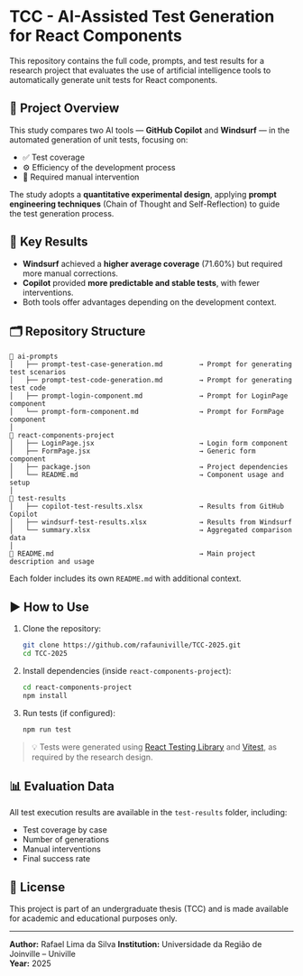 # TCC - AI-Assisted Test Generation for React Components

This repository contains the full code, prompts, and test results for a research project that evaluates the use of artificial intelligence tools to automatically generate unit tests for React components.

## 📘 Project Overview

This study compares two AI tools — **GitHub Copilot** and **Windsurf** — in the automated generation of unit tests, focusing on:

- ✅ Test coverage
- ⚙️ Efficiency of the development process
- 🔧 Required manual intervention

The study adopts a **quantitative experimental design**, applying **prompt engineering techniques** (Chain of Thought and Self-Reflection) to guide the test generation process.

## 🧪 Key Results

- **Windsurf** achieved a **higher average coverage** (71.60%) but required more manual corrections.
- **Copilot** provided **more predictable and stable tests**, with fewer interventions.
- Both tools offer advantages depending on the development context.

## 🗂️ Repository Structure

```
📁 ai-prompts
│   ├── prompt-test-case-generation.md         → Prompt for generating test scenarios
│   ├── prompt-test-code-generation.md         → Prompt for generating test code
│   ├── prompt-login-component.md              → Prompt for LoginPage component
│   └── prompt-form-component.md               → Prompt for FormPage component
│
📁 react-components-project
│   ├── LoginPage.jsx                          → Login form component
│   ├── FormPage.jsx                           → Generic form component
│   ├── package.json                           → Project dependencies
│   └── README.md                              → Component usage and setup
│
📁 test-results
│   ├── copilot-test-results.xlsx              → Results from GitHub Copilot
│   ├── windsurf-test-results.xlsx             → Results from Windsurf
│   └── summary.xlsx                           → Aggregated comparison data
│
📄 README.md                                    → Main project description and usage
```

Each folder includes its own `README.md` with additional context.

## ▶️ How to Use

1. Clone the repository:
   ```bash
   git clone https://github.com/rafauniville/TCC-2025.git
   cd TCC-2025
   ```

2. Install dependencies (inside `react-components-project`):
   ```bash
   cd react-components-project
   npm install
   ```

3. Run tests (if configured):
   ```bash
   npm run test
   ```

> 💡 Tests were generated using [React Testing Library](https://testing-library.com/docs/react-testing-library/intro) and [Vitest](https://vitest.dev/), as required by the research design.

## 📊 Evaluation Data

All test execution results are available in the `test-results` folder, including:

- Test coverage by case
- Number of generations
- Manual interventions
- Final success rate

## 📄 License

This project is part of an undergraduate thesis (TCC) and is made available for academic and educational purposes only.

---

**Author:** Rafael Lima da Silva
**Institution:** Universidade da Região de Joinville – Univille  
**Year:** 2025
